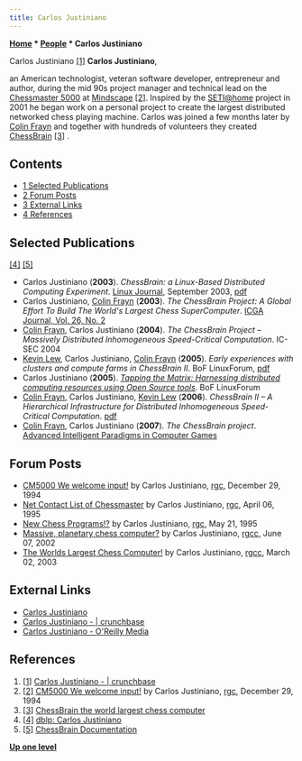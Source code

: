 ```yaml
---
title: Carlos Justiniano
---
```

**[Home](Home "Home") * [People](People "People") * Carlos Justiniano**

[](https://www.crunchbase.com/person/carlos-justiniano) Carlos Justiniano <a id="cite-note-1" href="#cite-ref-1">[1]</a>
**Carlos Justiniano**,

an American technologist, veteran software developer, entrepreneur and author, during the mid 90s project manager and technical lead on the [Chessmaster 5000](Chessmaster "Chessmaster") at [Mindscape](index.php?title=Mindscape&action=edit&redlink=1 "Mindscape (page does not exist)") <a id="cite-note-2" href="#cite-ref-2">[2]</a>.
Inspired by the [SETI@home](https://en.wikipedia.org/wiki/SETI@home) project in 2001 he began work on a personal project to create the largest distributed networked chess playing machine. Carlos was joined a few months later by [Colin Frayn](Colin_Frayn "Colin Frayn") and together with hundreds of volunteers they created [ChessBrain](ChessBrain "ChessBrain") <a id="cite-note-3" href="#cite-ref-3">[3]</a> .

## Contents

- [1 Selected Publications](#selected-publications)
- [2 Forum Posts](#forum-posts)
- [3 External Links](#external-links)
- [4 References](#references)

## Selected Publications

<a id="cite-note-4" href="#cite-ref-4">[4]</a> <a id="cite-note-5" href="#cite-ref-5">[5]</a>

- Carlos Justiniano (**2003**). *ChessBrain: a Linux-Based Distributed Computing Experiment*. [Linux Journal](https://en.wikipedia.org/wiki/Linux_Journal), September 2003, [pdf](http://chessbrain.net/docs/cblinuxjournal0903.pdf)
- Carlos Justiniano, [Colin Frayn](Colin_Frayn "Colin Frayn") (**2003**). *The ChessBrain Project: A Global Effort To Build The World's Largest Chess SuperComputer*. [ICGA Journal, Vol. 26, No. 2](ICGA_Journal#26_2 "ICGA Journal")
- [Colin Frayn](Colin_Frayn "Colin Frayn"), Carlos Justiniano (**2004**). *The ChessBrain Project – Massively Distributed Inhomogeneous Speed-Critical Computation*. IC-SEC 2004
- [Kevin Lew](Kevin_Lew "Kevin Lew"), Carlos Justiniano, [Colin Frayn](Colin_Frayn "Colin Frayn") (**2005**). *Early experiences with clusters and compute farms in ChessBrain II*. BoF LinuxForum, [pdf](http://chessbrain.net/docs/ccfcb2.pdf)
- Carlos Justiniano (**2005**). *[Tapping the Matrix: Harnessing distributed computing resources using Open Source tools](http://chessbrain.net/LFBOF2005/tappingthematrix.html)*. BoF LinuxForum
- [Colin Frayn](Colin_Frayn "Colin Frayn"), Carlos Justiniano, [Kevin Lew](Kevin_Lew "Kevin Lew") (**2006**). *ChessBrain II – A Hierarchical Infrastructure for Distributed Inhomogeneous Speed-Critical Computation*. [pdf](http://www.chessbrain.net/docs/chessbrainII.pdf)
- [Colin Frayn](Colin_Frayn "Colin Frayn"), Carlos Justiniano (**2007**). *The ChessBrain project*. [Advanced Intelligent Paradigms in Computer Games](http://www.springer.com/engineering/book/978-3-540-72704-0)

## Forum Posts

- [CM5000 We welcome input!](https://groups.google.com/d/msg/rec.games.chess/ON92sLwtjfc/8MvFoE28N2IJ) by Carlos Justiniano, [rgc](Computer_Chess_Forums "Computer Chess Forums"), December 29, 1994
- [Net Contact List of Chessmaster](https://groups.google.com/d/msg/rec.games.chess/XdN-hL47cb0/Uu_iu24M9iIJ) by Carlos Justiniano, [rgc](Computer_Chess_Forums "Computer Chess Forums"), April 06, 1995
- [New Chess Programs!?](https://groups.google.com/d/msg/rec.games.chess/ogfbJNL0db4/6-RnvWn9k6UJ) by Carlos Justiniano, [rgc](Computer_Chess_Forums "Computer Chess Forums"), May 21, 1995
- [Massive, planetary chess computer?](https://groups.google.com/d/msg/rec.games.chess.computer/IRuxdsriHpE/dXzux4fNgDsJ) by Carlos Justiniano, [rgcc](Computer_Chess_Forums "Computer Chess Forums"), June 07, 2002
- [The Worlds Largest Chess Computer!](https://groups.google.com/d/msg/rec.games.chess.computer/od8sh6iy_xU/h3TewITgHh0J) by Carlos Justiniano, [rgcc](Computer_Chess_Forums "Computer Chess Forums"), March 02, 2003

## External Links

- [Carlos Justiniano](http://cjus.me/)
- [Carlos Justiniano - | crunchbase](https://www.crunchbase.com/person/carlos-justiniano)
- [Carlos Justiniano - O'Reilly Media](https://www.oreilly.com/pub/au/1812)

## References

1. <a id="cite-ref-1" href="#cite-note-1">[1]</a> [Carlos Justiniano - | crunchbase](https://www.crunchbase.com/person/carlos-justiniano)
1. <a id="cite-ref-2" href="#cite-note-2">[2]</a> [CM5000 We welcome input!](https://groups.google.com/d/msg/rec.games.chess/ON92sLwtjfc/8MvFoE28N2IJ) by Carlos Justiniano, [rgc](Computer_Chess_Forums "Computer Chess Forums"), December 29, 1994
1. <a id="cite-ref-3" href="#cite-note-3">[3]</a> [ChessBrain the world largest chess computer](http://www.chessbrain.net/)
1. <a id="cite-ref-4" href="#cite-note-4">[4]</a> [dblp: Carlos Justiniano](http://dblp.uni-trier.de/pers/hd/j/Justiniano:Carlos)
1. <a id="cite-ref-5" href="#cite-note-5">[5]</a> [ChessBrain Documentation](http://chessbrain.net/documentation.html)

**[Up one level](People "People")**

